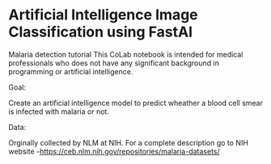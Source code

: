 # Artificial Intelligence Image Classification using FastAI
Malaria detection tutorial
This CoLab notebook is intended for medical professionals who does not have any significant background in programming or artificial intelligence.


Goal:

Create an artificial intelligence model to predict wheather a blood cell smear is infected with malaria or not.

Data:

Orginally collected by NLM at NIH. For a complete description go to NIH website -https://ceb.nlm.nih.gov/repositories/malaria-datasets/

